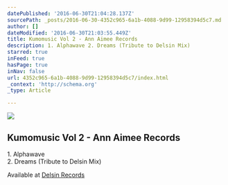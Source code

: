 ```yaml
---
datePublished: '2016-06-30T21:04:28.137Z'
sourcePath: _posts/2016-06-30-4352c965-6a1b-4088-9d99-12958394d5c7.md
author: []
dateModified: '2016-06-30T21:03:55.449Z'
title: Kumomusic Vol 2 - Ann Aimee Records
description: 1. Alphawave 2. Dreams (Tribute to Delsin Mix)
starred: true
inFeed: true
hasPage: true
inNav: false
url: 4352c965-6a1b-4088-9d99-12958394d5c7/index.html
_context: 'http://schema.org'
_type: Article

---
```

![](https://the-grid-user-content.s3-us-west-2.amazonaws.com/7c2034f3-eb23-4adc-b173-e4433de5b7f8.jpg)

## Kumomusic Vol 2 - Ann Aimee Records

1\. Alphawave  
2\. Dreams (Tribute to Delsin Mix)

Available at [Delsin Records][0]

[0]: http://www.delsinrecords.com/release/170/james-kumo/kumomusic-vol-2 "James Kumo - Kumomusic Vol 2"